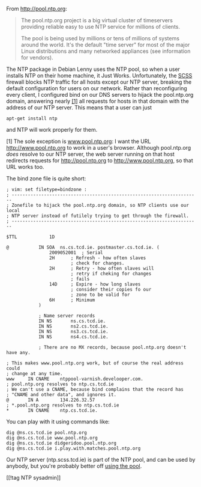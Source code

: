 From <http://pool.ntp.org>:

> The pool.ntp.org project is a big virtual cluster of timeservers providing
> reliable easy to use NTP service for millions of clients.
>
> The pool is being used by millions or tens of millions of systems around the
> world. It's the default "time server" for most of the major Linux
> distributions and many networked appliances (see information for vendors).

The NTP package in Debian Lenny uses the NTP pool, so when a user installs NTP
on their home machine, it Just Works.  Unfortunately, the
[SCSS](http://www.scss.tcd.ie/) firewall blocks NTP traffic for all hosts except
our NTP server, breaking the default configuration for users on our network.
Rather than reconfiguring every client, I configured bind on our DNS servers to
hijack the pool.ntp.org domain, answering nearly <a href="#footnote1">\[1]</a>
all requests for hosts in that domain with the address of our NTP server.  This
means that a user can just

    apt-get install ntp

and NTP will work properly for them.

<a name="footnote1"></a>\[1] The sole exception is www.pool.ntp.org: I want the
URL <http://www.pool.ntp.org> to work in a user's browser.  Although
pool.ntp.org *does* resolve to our NTP server, the web server running on that
host redirects requests for <http://pool.ntp.org> to <http://www.pool.ntp.org>,
so that URL works too.

The bind zone file is quite short:

    ; vim: set filetype=bindzone :
    ; ----------------------------------------------------------------------
    ; Zonefile to hijack the pool.ntp.org domain, so NTP clients use our local
    ; NTP server instead of futilely trying to get through the firewall.
    ; ----------------------------------------------------------------------

    $TTL			1D

    @			IN SOA	ns.cs.tcd.ie. postmaster.cs.tcd.ie. (
                    2009052001	; Serial
                    2H		; Refresh - how often slaves
                            ; check for changes.
                    2H		; Retry - how often slaves will
                            ; retry if cheking for changes
                            ; fails
                    14D		; Expire - how long slaves
                            ; consider their copies fo our
                            ; zone to be valid for
                    6H		; Minimum
                )

                ; Name server records
                IN NS		ns.cs.tcd.ie.
                IN NS		ns2.cs.tcd.ie.
                IN NS		ns3.cs.tcd.ie.
                IN NS		ns4.cs.tcd.ie.

                ; There are no MX records, because pool.ntp.org doesn't have any.

    ; This makes www.pool.ntp.org work, but of course the real address could
    ; change at any time.
    www		IN CNAME	ntppool-varnish.develooper.com.
    ; pool.ntp.org resolves to ntp.cs.tcd.ie
    ; We can't use a CNAME, because bind complains that the record has
    ; "CNAME and other data", and ignores it.
    @		IN A		134.226.32.57
    ; *.pool.ntp.org resolves to ntp.cs.tcd.ie
    *		IN CNAME	ntp.cs.tcd.ie.


You can play with it using commands like:

    dig @ns.cs.tcd.ie pool.ntp.org
    dig @ns.cs.tcd.ie www.pool.ntp.org
    dig @ns.cs.tcd.ie didgeridoo.pool.ntp.org
    dig @ns.cs.tcd.ie i.play.with.matches.pool.ntp.org

Our NTP server (ntp.scss.tcd.ie) is part of the NTP pool, and can be used by
anybody, but you're probably better off [using the
pool](http://www.pool.ntp.org/en/use.html).

[[!tag NTP sysadmin]]
